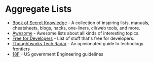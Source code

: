 # Aggregate Lists

- [Book of Secret Knowledge](https://github.com/trimstray/the-book-of-secret-knowledge) - A collection of inspiring lists, manuals, cheatsheets, blogs, hacks, one-liners, cli/web tools, and more.
- [Awesome](https://github.com/sindresorhus/awesome) - Awesome lists about all kinds of interesting topics.
- [Free for Developers](https://free-for.dev/) - List of stuff that's free for developers.
- [Thoughtworks Tech Radar](https://www.thoughtworks.com/radar) - An opinionated guide to technology frontiers
- [18F](https://guides.18f.gov/engineering/) - US government Engineering guidelines
